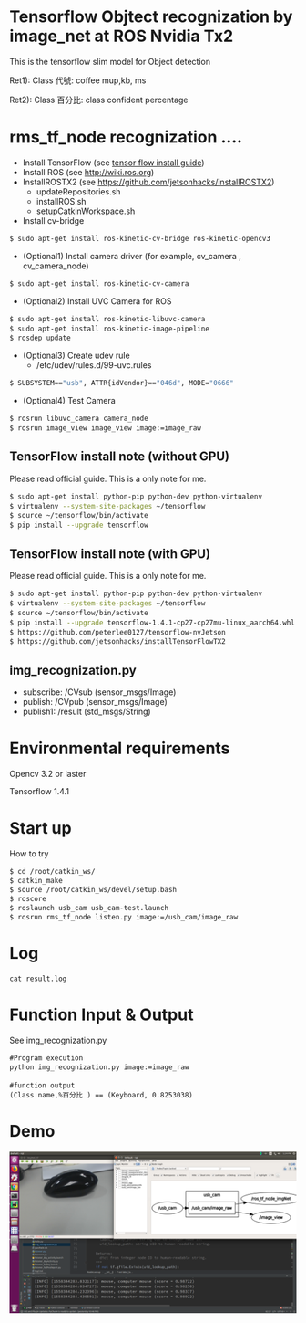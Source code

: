 
# Tensorflow Objtect recognization by image_net at ROS Nvidia Tx2
This is the tensorflow slim model for Object detection

Ret1):  Class 代號: coffee mup,kb, ms

Ret2):  Class 百分比: class confident percentage

rms_tf_node recognization ....
==============================

- Install TensorFlow (see [tensor flow install guide](https://www.tensorflow.org/install/install_linux))
- Install ROS (see http://wiki.ros.org)
- InstallROSTX2 (see https://github.com/jetsonhacks/installROSTX2)
    - updateRepositories.sh
    - installROS.sh
    - setupCatkinWorkspace.sh
- Install cv-bridge

```bash
$ sudo apt-get install ros-kinetic-cv-bridge ros-kinetic-opencv3
```

- (Optional1) Install camera driver (for example, cv_camera , cv_camera_node)

```bash
$ sudo apt-get install ros-kinetic-cv-camera
```

- (Optional2) Install UVC Camera for ROS
```bash
$ sudo apt-get install ros-kinetic-libuvc-camera
$ sudo apt-get install ros-kinetic-image-pipeline
$ rosdep update
```

- (Optional3) Create udev rule
    - /etc/udev/rules.d/99-uvc.rules
```bash
$ SUBSYSTEM=="usb", ATTR{idVendor}=="046d", MODE="0666"
```

- (Optional4) Test Camera
```bash
$ rosrun libuvc_camera camera_node
$ rosrun image_view image_view image:=image_raw
```

TensorFlow install note (without GPU)
-------------------------------------------
Please read official guide. This is a only note for me.

```bash
$ sudo apt-get install python-pip python-dev python-virtualenv
$ virtualenv --system-site-packages ~/tensorflow
$ source ~/tensorflow/bin/activate
$ pip install --upgrade tensorflow
```


TensorFlow install note (with GPU)
-------------------------------------------
Please read official guide. This is a only note for me.

```bash
$ sudo apt-get install python-pip python-dev python-virtualenv
$ virtualenv --system-site-packages ~/tensorflow
$ source ~/tensorflow/bin/activate
$ pip install --upgrade tensorflow-1.4.1-cp27-cp27mu-linux_aarch64.whl
$ https://github.com/peterlee0127/tensorflow-nvJetson
$ https://github.com/jetsonhacks/installTensorFlowTX2
```


img_recognization.py
--------------------
* subscribe: /CVsub  (sensor_msgs/Image)
* publish:   /CVpub  (sensor_msgs/Image)
* publish1:  /result (std_msgs/String)



# Environmental requirements
Opencv 3.2 or laster

Tensorflow 1.4.1


# Start up
How to try

```
$ cd /root/catkin_ws/
$ catkin_make 
$ source /root/catkin_ws/devel/setup.bash
$ roscore
$ roslaunch usb_cam usb_cam-test.launch
$ rosrun rms_tf_node listen.py image:=/usb_cam/image_raw
```

# Log
```
cat result.log
```

# Function Input & Output

See img_recognization.py



```
#Program execution
python img_recognization.py image:=image_raw

#function output
(Class name,%百分比 ) == (Keyboard, 0.8253038)
```


# Demo

![Total Ros Structure]( ./src/pic/1.png)
